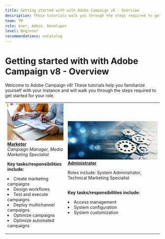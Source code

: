 ```yaml
---
title: Getting started with with Adobe Campaign v8 - Overview
description: These tutorials walk you through the steps required to get started with you new Campaign v8 application. 
team: TM
role: User, Admin, Developer
level: Beginner
recommendations: noCatalog
---
```


# Getting started with with Adobe Campaign v8 - Overview

Welcome to Adobe Campaign v8! These tutorials help you familiarize yourself with your instance and will walk you through the steps required to get started for your role. 

<table>
<tr>
  <td>
    <a href="../help/tutorial-get-started-with-acv8/get_started_for_marketers.md">
      <img alt="Campaign Manager"src="./_assets/campaign_analyst.jpg"/>
    </a>
    <div>
      <a href="get_started_for_marketers.md">
    <strong>Marketer</strong>
    </a>
    <br>
    <em>Campaign Manager, Media Marketing Specialist</em>
    <br>
    <p>
    <b>Key tasks/responsibilities include:</b>
      <li>Create marketing campaigns
      <li>Design workflows
      <li>Test and execute campaigns
      <li>Deploy multichannel campaigns
      <li>Optimize campaigns
      <li>Optimize automated campaigns
    </p>
    </div>
  </td>
  <td>
    <a href="../help/tutorial-get-started-with-acv8/get-started-for-administrators-developers.md">
    <img alt="Administrator" src="./_assets/admin.jpeg"/>
    </a>
    <div>
      <a href="../help/tutorial-get-started-with-acv8/get-started-for-administrators-developers.md">
    <strong>Administrator</strong>
    </a>
    <p> Roles include: System Administrator, Technical Marketing Specialist</p>
    <p><br>
    <b>Key tasks/responsibilities include:</b>
      <li>Access management
      <li>System configuration
      <li> System customization
    </td>
</tr>
</table>
</div>
